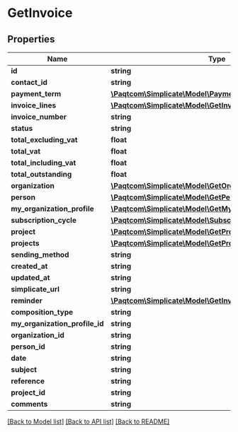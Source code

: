 # GetInvoice

## Properties

 Name                           | Type                                                                                          | Description | Notes      
--------------------------------|-----------------------------------------------------------------------------------------------|-------------|------------
 **id**                         | **string**                                                                                    |             | [optional] 
 **contact_id**                 | **string**                                                                                    |             | [optional] 
 **payment_term**               | [**\Paqtcom\Simplicate\Model\PaymentTerm**](PaymentTerm.md)                                       |             | [optional] 
 **invoice_lines**              | [**\Paqtcom\Simplicate\Model\GetInvoiceLine[]**](GetInvoiceLine.md)                               |             | [optional] 
 **invoice_number**             | **string**                                                                                    |             | [optional] 
 **status**                     | **string**                                                                                    |             | [optional] 
 **total_excluding_vat**        | **float**                                                                                     |             | [optional] 
 **total_vat**                  | **float**                                                                                     |             | [optional] 
 **total_including_vat**        | **float**                                                                                     |             | [optional] 
 **total_outstanding**          | **float**                                                                                     |             | [optional] 
 **organization**               | [**\Paqtcom\Simplicate\Model\GetOrganizationSimple**](GetOrganizationSimple.md)                   |             | [optional] 
 **person**                     | [**\Paqtcom\Simplicate\Model\GetPersonSimple**](GetPersonSimple.md)                               |             | [optional] 
 **my_organization_profile**    | [**\Paqtcom\Simplicate\Model\GetMyOrganizationProfileSimple**](GetMyOrganizationProfileSimple.md) |             | [optional] 
 **subscription_cycle**         | [**\Paqtcom\Simplicate\Model\SubscriptionCycle**](SubscriptionCycle.md)                           |             | [optional] 
 **project**                    | [**\Paqtcom\Simplicate\Model\GetProjectSimple**](GetProjectSimple.md)                             |             | [optional] 
 **projects**                   | [**\Paqtcom\Simplicate\Model\GetProjectSimple[]**](GetProjectSimple.md)                           |             | [optional] 
 **sending_method**             | **string**                                                                                    |             | [optional] 
 **created_at**                 | **string**                                                                                    |             | [optional] 
 **updated_at**                 | **string**                                                                                    |             | [optional] 
 **simplicate_url**             | **string**                                                                                    |             | [optional] 
 **reminder**                   | [**\Paqtcom\Simplicate\Model\GetInvoiceReminder**](GetInvoiceReminder.md)                         |             | [optional] 
 **composition_type**           | **string**                                                                                    |             | [optional] 
 **my_organization_profile_id** | **string**                                                                                    |             | [optional] 
 **organization_id**            | **string**                                                                                    |             | [optional] 
 **person_id**                  | **string**                                                                                    |             | [optional] 
 **date**                       | **string**                                                                                    |             | [optional] 
 **subject**                    | **string**                                                                                    |             | [optional] 
 **reference**                  | **string**                                                                                    |             | [optional] 
 **project_id**                 | **string**                                                                                    |             | [optional] 
 **comments**                   | **string**                                                                                    |             | [optional] 

[[Back to Model list]](../README.md#documentation-for-models) [[Back to API list]](../README.md#documentation-for-api-endpoints) [[Back to README]](../README.md)


